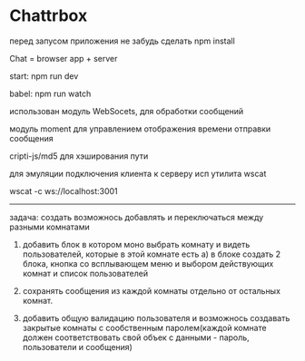 # Chattrbox

перед запусом приложения не забудь сделать npm install

Chat  = browser app + server

start: npm run dev

babel: npm run watch


использован модуль WebSocets, для обработки сообщений

модуль moment для управлением отображения времени отправки сообщения

cripti-js/md5 для хэширования пути


для эмуляции подключения клиента к серверу исп утилита wscat

wscat -c ws://localhost:3001

____________________________________________


задача: создать возможнось добавлять и переключаться между разными комнатами

1. добавить блок в котором моно выбрать комнату и видеть пользователей, которые в этой комнате есть
   а) в блоке создать 2 блока, кнопка со всплывающем меню и выбором действующих комнат и список пользователей

2. сохранять сообщения из каждой комнаты отдельно от остальных комнат.

3. добавить общую валидацию пользователя и возможнось создавать закрытые комнаты с сообственным паролем(каждой комнате должен соответствовать свой объек с данными - пароль, пользователи и сообщения)
